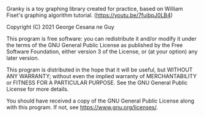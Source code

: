 Granky is a toy graphing library created for practice, based on
William Fiset's graphing algorithm tutorial.
(https://youtu.be/7fujbpJ0LB4)

Copyright (C) 2021 George Cesana ne Guy

This program is free software: you can redistribute it and/or modify
it under the terms of the GNU General Public License as published by
the Free Software Foundation, either version 3 of the License, or
(at your option) any later version.

This program is distributed in the hope that it will be useful,
but WITHOUT ANY WARRANTY; without even the implied warranty of
MERCHANTABILITY or FITNESS FOR A PARTICULAR PURPOSE.  See the
GNU General Public License for more details.

You should have received a copy of the GNU General Public License
along with this program.  If not, see <https://www.gnu.org/licenses/>.
